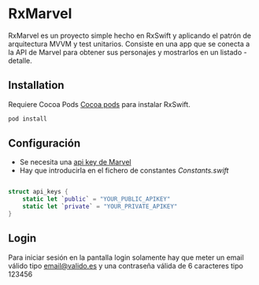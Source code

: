 # RxMarvel

RxMarvel es un proyecto simple hecho en RxSwift y aplicando el patrón de arquitectura MVVM y test unitarios. Consiste en una app que se conecta a la API de Marvel para obtener sus personajes y mostrarlos en un listado - detalle.

## Installation

Requiere Cocoa Pods [Cocoa pods](https://guides.cocoapods.org/using/getting-started.html) para instalar RxSwift.

```bash
pod install
```

## Configuración
* Se necesita una [api key de Marvel](https://developer.marvel.com/)
* Hay que introducirla en el fichero de constantes *Constants.swift*

```swift

struct api_keys {
    static let `public` = "YOUR_PUBLIC_APIKEY"
    static let `private` = "YOUR_PRIVATE_APIKEY"
}
```

## Login
Para iniciar sesión en la pantalla login solamente hay que meter un email válido tipo email@valido.es y una contraseña válida de 6 caracteres tipo 123456